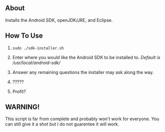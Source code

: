 About
-
Installs the Android SDK, openJDK/JRE, and Eclipse.

How To Use
-
1. `sudo ./sdk-installer.sh`

2. Enter where you would like the Android SDK to be installed to.
_Default is /usr/local/android-sdk/_

3. Answer any remaining questions the installer may ask along the way.

4. ?????

5. Profit?

WARNING!
-
This script is far from complete and probably won't work for everyone. You can still give it a shot but I do not guarentee it will work.
